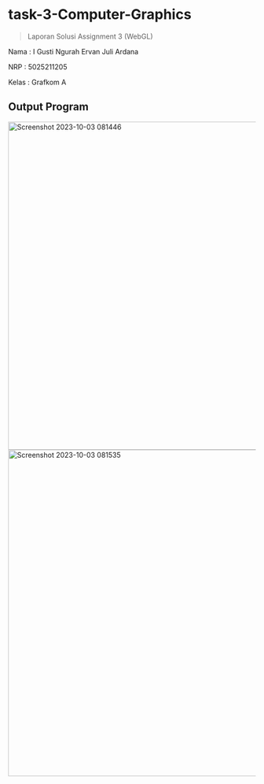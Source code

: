 # task-3-Computer-Graphics
> Laporan Solusi Assignment 3 (WebGL)

Nama : I Gusti Ngurah Ervan Juli Ardana

NRP : 5025211205

Kelas : Grafkom A

## Output Program
<img width="666" alt="Screenshot 2023-10-03 081446" src="https://github.com/NgurahErvan/task-3-Computer-Graphics/assets/114007640/7d4d256f-a967-496f-8921-e99b371b2f1e">

<img width="663" alt="Screenshot 2023-10-03 081535" src="https://github.com/NgurahErvan/task-3-Computer-Graphics/assets/114007640/b4ee8ddd-9a30-4f1e-8d19-ca7ca07069a6">
